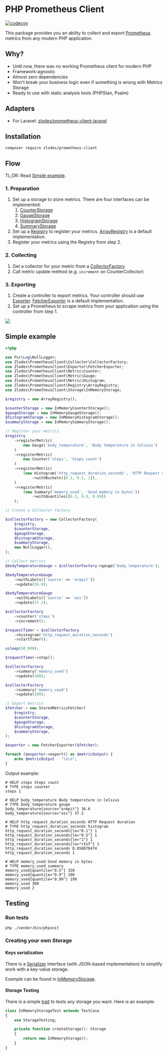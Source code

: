 # PHP Prometheus Client

[![codecov](https://codecov.io/gh/zlodes/php-prometheus-client/branch/master/graph/badge.svg?token=ROMQ8VBN0A)](https://codecov.io/gh/zlodes/php-prometheus-client)

This package provides you an ability to collect and export [Prometheus](https://prometheus.io/) metrics from any modern PHP application.

## Why?

* Until now, there was no working Prometheus client for modern PHP
* Framework-agnostic
* Almost zero dependencies
* Won't break your business logic even if something is wrong with Metrics Storage
* Ready to use with static analysis tools (PHPStan, Psalm)

## Adapters
* For Laravel: [zlodes/prometheus-client-laravel](https://github.com/zlodes/php-prometheus-client-laravel)

## Installation

```shell
composer require zlodes/prometheus-client
```

## Flow

TL;DR: Read [Simple example](#simple-example).

### 1. Preparation

1. Set up a storage to store metrics. There are four interfaces can be implemented:
    1. [CounterStorage](./src/Storage/Contracts/CounterStorage.php)
    2. [GaugeStorage](./src/Storage/Contracts/GaugeStorage.php)
    3. [HistogramStorage](./src/Storage/Contracts/HistogramStorage.php)
    4. [SummaryStorage](./src/Storage/Contracts/SummaryStorage.php)
2. Set up a [Registry](./src/Registry/Registry.php) to register your metrics. [ArrayRegistry](./src/Registry/ArrayRegistry.php) is a default implementation.
3. Register your metrics using the Registry from step 2.

### 2. Collecting

1. Get a collector for your metric from a [CollectorFactory](./src/Collector/CollectorFactory.php)
2. Call metric update method (e.g. `increment` on CounterCollector)

### 3. Exporting

1. Create a controller to export metrics. Your controller should use [Exporter](./src/Exporter/Exporter.php). [FetcherExporter](./src/Exporter/FetcherExporter.php) is a default implementation.
2. Set up a Prometheus to scrape metrics from your application using the controller from step 1.

![](./docs/export.png)

## Simple example

```php
<?php

use Psr\Log\NullLogger;
use Zlodes\PrometheusClient\Collector\CollectorFactory;
use Zlodes\PrometheusClient\Exporter\FetcherExporter;
use Zlodes\PrometheusClient\Metric\Counter;
use Zlodes\PrometheusClient\Metric\Gauge;
use Zlodes\PrometheusClient\Metric\Histogram;
use Zlodes\PrometheusClient\Registry\ArrayRegistry;
use Zlodes\PrometheusClient\Storage\InMemoryStorage;

$registry = new ArrayRegistry();

$counterStorage = new InMemoryCounterStorage();
$gaugeStorage = new InMemoryGaugeStorage();
$histogramStorage = new InMemoryHistogramStorage();
$summaryStorage = new InMemorySummaryStorage();

// Register your metrics
$registry
    ->registerMetric(
        new Gauge('body_temperature', 'Body temperature in Celsius')
    )
    ->registerMetric(
        new Counter('steps', 'Steps count')
    )
    ->registerMetric(
        (new Histogram('http_request_duration_seconds', 'HTTP Request duration'))
            ->withBuckets([0.1, 0.5, 1]),
    )
    ->registerMetric(
        (new Summary('memory_used', 'Used memory in bytes'))
            ->withQuantiles([0.5, 0.9, 0.99])
    );

// Create a Collector factory

$collectorFactory = new CollectorFactory(
    $registry,
    $counterStorage,
    $gaugeStorage,
    $histogramStorage,
    $summaryStorage,
    new NullLogger(),
);

// Collect metrics
$bodyTemperatureGauge = $collectorFactory->gauge('body_temperature');

$bodyTemperatureGauge
    ->withLabels(['source' => 'armpit'])
    ->update(36.6);

$bodyTemperatureGauge
    ->withLabels(['source' => 'ass'])
    ->update(37.2);

$collectorFactory
    ->counter('steps')
    ->increment();

$requestTimer = $collectorFactory
    ->histogram('http_request_duration_seconds')
    ->startTimer();

usleep(50_000);

$requestTimer->stop();

$collectorFactory
    ->summary('memory_used')
    ->update(100);

$collectorFactory
    ->summary('memory_used')
    ->update(200);

// Export metrics
$fetcher = new StoredMetricsFetcher(
    $registry,
    $counterStorage,
    $gaugeStorage,
    $histogramStorage,
    $summaryStorage,
);

$exporter = new FetcherExporter($fetcher);

foreach ($exporter->export() as $metricOutput) {
    echo $metricOutput . "\n\n";
}
```

Output example:
```
# HELP steps Steps count
# TYPE steps counter
steps 1

# HELP body_temperature Body temperature in Celsius
# TYPE body_temperature gauge
body_temperature{source="armpit"} 36.6
body_temperature{source="ass"} 37.2

# HELP http_request_duration_seconds HTTP Request duration
# TYPE http_request_duration_seconds histogram
http_request_duration_seconds{le="0.1"} 1
http_request_duration_seconds{le="0.5"} 1
http_request_duration_seconds{le="1"} 1
http_request_duration_seconds{le="+Inf"} 1
http_request_duration_seconds 0.050070474
http_request_duration_seconds 1

# HELP memory_used Used memory in bytes
# TYPE memory_used summary
memory_used{quantile="0.5"} 150
memory_used{quantile="0.9"} 190
memory_used{quantile="0.99"} 199
memory_used 300
memory_used 2
```

## Testing

### Run tests

```shell
php ./vendor/bin/phpunit
```

### Creating your own Storage

#### Keys serialization

There is a [Serializer](PrometheusClient/KeySerialization/Serializer.php) interface (with JSON-based implementation) to simplify work with a key-value storage.

Example can be found in [InMemoryStorage](PrometheusClient/Storage/InMemoryStorage.php).

#### Storage Testing

There is a simple [trait](PrometheusClient/Storage/StorageTesting.php) to tests any storage you want. Here is an example:

```php
class InMemoryStorageTest extends TestCase
{
    use StorageTesting;

    private function createStorage(): Storage
    {
        return new InMemoryStorage();
    }
}
```
